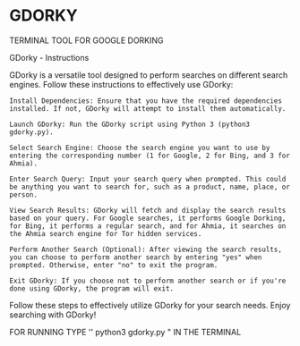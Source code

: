 # GDORKY
TERMINAL TOOL FOR GOOGLE DORKING

GDorky - Instructions

GDorky is a versatile tool designed to perform searches on different search engines. Follow these instructions to effectively use GDorky:

    Install Dependencies: Ensure that you have the required dependencies installed. If not, GDorky will attempt to install them automatically.

    Launch GDorky: Run the GDorky script using Python 3 (python3 gdorky.py).

    Select Search Engine: Choose the search engine you want to use by entering the corresponding number (1 for Google, 2 for Bing, and 3 for Ahmia).

    Enter Search Query: Input your search query when prompted. This could be anything you want to search for, such as a product, name, place, or person.

    View Search Results: GDorky will fetch and display the search results based on your query. For Google searches, it performs Google Dorking, for Bing, it performs a regular search, and for Ahmia, it searches on the Ahmia search engine for Tor hidden services.

    Perform Another Search (Optional): After viewing the search results, you can choose to perform another search by entering "yes" when prompted. Otherwise, enter "no" to exit the program.

    Exit GDorky: If you choose not to perform another search or if you're done using GDorky, the program will exit.

Follow these steps to effectively utilize GDorky for your search needs. Enjoy searching with GDorky!

FOR RUNNING TYPE '' python3 gdorky.py " IN THE TERMINAL
